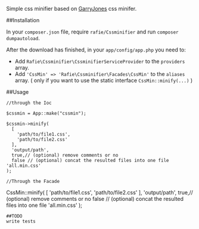 Simple css minifier based on [GarryJones](https://github.com/GaryJones/Simple-PHP-CSS-Minification/) css minifer.

##Installation

In your `composer.json` file, require `rafie/Cssminifier` and run `composer dumpautoload`.

After the download has finished, in your `app/config/app.php` you need to:

- Add `Rafie\Cssminifier\CssminifierServiceProvider` to the `providers` array.
- Add `'CssMin' => 'Rafie\Cssminifier\Facades\CssMin'` to the `aliases` array. ( only if you want to use the static interface `CssMin::minify(...)` )

##Usage

```
//through the Ioc

$cssmin = App::make("cssmin");

$cssmin->minify(
  [
    'path/to/file1.css',
    'path/to/file2.css'
  ],
  'output/path',
  true,// (optional) remove comments or no
  false // (optional) concat the resulted files into one file 'all.min.css'
);

//Through the Facade

```
CssMin::minify(
  [
    'path/to/file1.css',
    'path/to/file2.css'
  ],
  'output/path',
  true,// (optional) remove comments or no
  false // (optional) concat the resulted files into one file 'all.min.css'
);

```
##TODO
write tests
